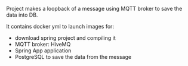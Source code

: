 Project makes a loopback of a message using MQTT broker to save the data into DB.

It contains docker yml to launch images for:
- download spring project and compiling it
- MQTT broker: HiveMQ
- Spring App application
- PostgreSQL to save the data from the message

